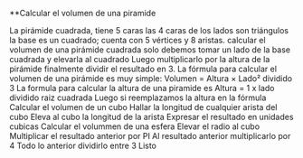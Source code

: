 **Calcular el volumen de una piramide

La pirámide cuadrada, tiene 5 caras
las 4 caras de los lados son triángulos 
la base es un cuadrado; cuenta con 5 vértices y 8 aristas.
calcular el volumen de una pirámide cuadrada 
solo debemos tomar un lado de la base cuadrada y elevarla al cuadrado
Luego multiplicarlo por la altura de la pirámide 
finalmente dividir el resultado en 3.
La fórmula para calcular el volumen de una pirámide es muy simple:
Volumen = Altura × Lado² dividido 3
La formula para calcular la altura de una piramide es Altura = 1 x lado dividido raiz cuadrada
Luego si reemplazamos la altura en la fórmula
Calcular el volumen de un cubo
Hallar la longitud de cualquier arista del cubo
Eleva al cubo la longitud de la arista
Expresar el resultado en unidades cubicas
Calcular el volummen de una esfera
Elevar el radio al cubo
Multiplicar el resultado anterior por PI
Al resultado anterior multiplicarlo por 4
Todo lo anterior dividirlo entre 3
Listo

